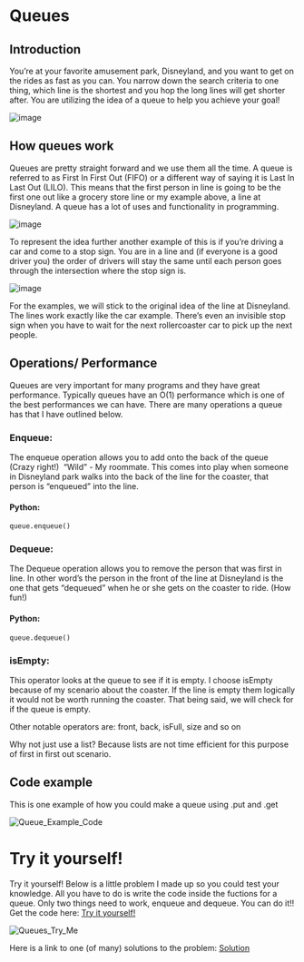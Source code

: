 # Queues

## Introduction

You’re at your favorite amusement park, Disneyland, and you want to get on the rides as fast as you can. 
You narrow down the search criteria to one thing, which line is the shortest and you hop the long lines will get shorter after. 
You are utilizing the idea of a queue to help you achieve your goal!


![image](https://user-images.githubusercontent.com/108925950/229265999-85b7e4b5-044d-42b3-a1aa-8bcaaf87e381.png)

## How queues work

Queues are pretty straight forward and we use them all the time. 
A queue is referred to as First In First Out (FIFO) or a different way of saying it is Last In Last Out (LILO). 
This means that the first person in line is going to be the first one out like a grocery store line or my example above, a line at Disneyland. 
A queue has a lot of uses and functionality in programming.

![image](https://user-images.githubusercontent.com/108925950/229266069-45db0927-54ca-4258-a920-d9a73db595cb.png)


To represent the idea further another example of this is if you’re driving a car and come to a stop sign. 
You are in a line and (if everyone is a good driver you) the order of drivers will stay the same until each person goes 
through the intersection where the stop sign is.

![image](https://user-images.githubusercontent.com/108925950/229266092-3f95622e-f56d-4b94-aed3-4ba4d0ad90ef.png)


For the examples, we will stick to the original idea of the line at Disneyland. 
The lines work exactly like the car example. There’s even an invisible stop sign when you have to wait for the 
next rollercoaster car to pick up the next people.

## Operations/ Performance

Queues are very important for many programs and they have great performance. Typically queues have an O(1) performance which is one of the best performances we can have. There are many operations a queue has that I have outlined below.


### Enqueue:
The enqueue operation allows you to add onto the back of the queue (Crazy right!)  “Wild” - My roommate. This comes into play when someone in Disneyland park walks into the back of the line for the coaster, that person is “enqueued” into the line.

#### Python:

```
queue.enqueue()
```

### Dequeue:
The Dequeue operation allows you to remove the person that was first in line. In other word’s the person in the front of the line at Disneyland is the one that gets “dequeued” when he or she gets on the coaster to ride. (How fun!)

#### Python:

```
queue.dequeue()
```

### isEmpty:
This operator looks at the queue to see if it is empty. I choose isEmpty because of my scenario about the coaster. If the line is empty them logically it would not be worth running the coaster. That being said, we will check for if the queue is empty.


Other notable operators are: front, back, isFull, size and so on

Why not just use a list? Because lists are not time efficient for this purpose of first in first out scenario.

## Code example

This is one example of how you could make a queue using .put and .get

![Queue_Example_Code](https://user-images.githubusercontent.com/108925950/229269510-3ddc2cc3-5f88-483d-9bfc-5b2e3e05cc1e.jpg)



# Try it yourself!

Try it yourself! Below is a little problem I made up so you could test your knowledge. All you have to do is write the code inside the fuctions for a queue. Only two things need to work, enqueue and dequeue. You can do it!! Get the code here: [Try it yourself!](https://github.com/Cartman3/Data_Structures_Tutorial/blob/main/Queues_Try_It_Yourself.py)

![Queues_Try_Me](https://user-images.githubusercontent.com/108925950/229268473-c81798c6-1864-49f2-bccd-c42281235cd4.jpg)


Here is a link to one (of many) solutions to the problem: [Solution](https://github.com/Cartman3/Data_Structures_Tutorial/blob/main/Queues_Try_It_Yourself_solution.py)
